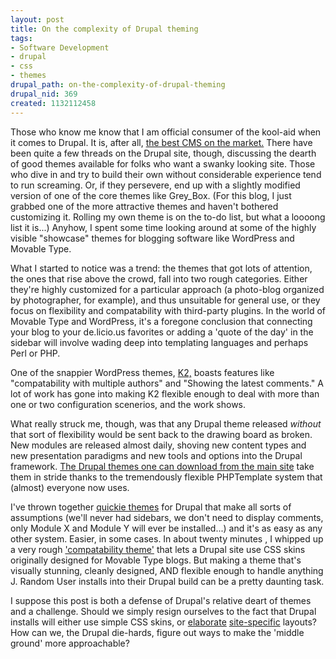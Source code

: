 ```yaml
--- 
layout: post
title: On the complexity of Drupal theming
tags: 
- Software Development
- drupal
- css
- themes
drupal_path: on-the-complexity-of-drupal-theming
drupal_nid: 369
created: 1132112458
---
```

Those who know me know that I am official consumer of the kool-aid when it comes to Drupal. It is, after all, <a href="http://www.drupal.org">the best CMS on the market.</a> There have been quite a few threads on the Drupal site, though, discussing the dearth of good themes available for folks who want a swanky looking site. Those who dive in and try to build their own without considerable experience tend to run screaming. Or, if they persevere, end up with a slightly modified version of one of the core themes like Grey_Box. (For this blog, I just grabbed one of the more attractive themes and haven't bothered customizing it. Rolling my own theme is on the to-do list, but what a loooong list it is...) Anyhow, I spent some time looking around at some of the highly visible "showcase" themes for blogging software like WordPress and Movable Type.

What I started to notice was a trend: the themes that got lots of attention, the ones that rise above the crowd, fall into two rough categories. Either they're highly customized for a particular approach (a photo-blog organized by photographer, for example), and thus unsuitable for general use, or they focus on flexibility and compatability with third-party plugins. In the world of Movable Type and WordPress, it's a foregone conclusion that connecting your blog to your de.licio.us favorites or adding a 'quote of the day' in the sidebar will involve wading deep into templating languages and perhaps Perl or PHP.

One of the snappier WordPress themes, <a href="http://binarybonsai.com/wordpress/k2/features-and-plugins/">K2,</a> boasts features like "compatability with multiple authors" and "Showing the latest comments." A lot of work has gone into making K2 flexible enough to deal with more than one or two configuration scenerios, and the work shows.

What really struck me, though, was that any Drupal theme released <i>without</i> that sort of flexibility would be sent back to the drawing board as broken. New modules are released almost daily, shoving new content types and new presentation paradigms and new tools and options into the Drupal framework. <a href="http://drupal.org/project/Themes">The Drupal themes one can download from the main site</a> take them in stride thanks to the tremendously flexible PHPTemplate system that (almost) everyone now uses.

I've thrown together <a href="http://www.onehundredwords.com">quickie themes</a> for Drupal that make all sorts of assumptions (we'll never had sidebars, we don't need to display comments, only Module X and Module Y will ever be installed...) and it's as easy as any other system. Easier, in some cases. In about twenty minutes , I whipped up a very rough <a href="http://cvs.drupal.org/viewcvs/drupal/contributions/themes/mt/">'compatability theme'</a> that lets a Drupal site use CSS skins originally designed for Movable Type blogs. But making a theme that's visually stunning, cleanly designed, AND flexible enough to handle anything J. Random User installs into their Drupal build can be a pretty daunting task.

I suppose this post is both a defense of Drupal's relative deart of themes and a challenge. Should we simply resign ourselves to the fact that Drupal installs will either use simple CSS skins, or <a href="http://progressive.org/">elaborate</a> <a href="http://www.theonion.com/content/index">site-specific</a> layouts? How can we, the Drupal die-hards, figure out ways to make the 'middle ground' more approachable?
